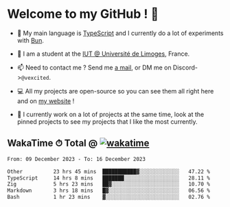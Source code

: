 # Welcome to my GitHub ! 🌃

- 🔭 My main language is [TypeScript](https://www.typescriptlang.org/) and I currently do a lot of experiments with [Bun](https://bun.sh).

- 🌱 I am a student at the [IUT @ Université de Limoges](https://iut.unilim.fr), France.

- 📫 Need to contact me ? Send me <a href="mailto:mikkel@milescode.dev">a mail</a>, or DM me on Discord->`@vexcited`.

- 💻 All my projects are open-source so you can see them all right here and on <a href="https://vexcited.vercel.app">my website</a> !

- 👀 I currently work on a lot of projects at the same time, look at the pinned projects to see my projects that I like the most currently.

## WakaTime ⏱ Total @ [![wakatime](https://wakatime.com/badge/user/0839e595-e07a-435c-8d59-ed95f2a3d6dd.svg)](https://wakatime.com/@0839e595-e07a-435c-8d59-ed95f2a3d6dd)

<!--START_SECTION:waka-->

```txt
From: 09 December 2023 - To: 16 December 2023

Other          23 hrs 45 mins  ███████████▓░░░░░░░░░░░░░   47.22 %
TypeScript     14 hrs 8 mins   ███████░░░░░░░░░░░░░░░░░░   28.11 %
Zig            5 hrs 23 mins   ██▓░░░░░░░░░░░░░░░░░░░░░░   10.70 %
Markdown       3 hrs 18 mins   █▓░░░░░░░░░░░░░░░░░░░░░░░   06.56 %
Bash           1 hr 23 mins    ▓░░░░░░░░░░░░░░░░░░░░░░░░   02.76 %
```

<!--END_SECTION:waka-->
